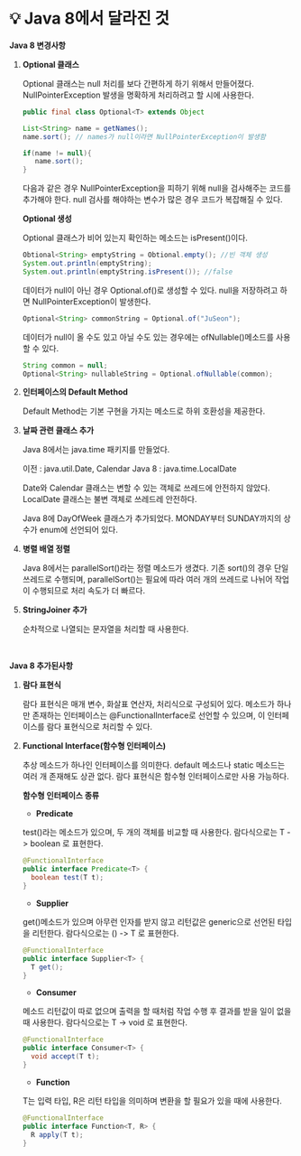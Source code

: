 # 💡 **Java 8에서 달라진 것**

**Java 8 변경사항**

1. **Optional 클래스**

    Optional 클래스는 null 처리를 보다 간편하게 하기 위해서 만들어졌다. NullPointerException 발생을 명확하게 처리하려고 할 시에 사용한다.
    
    ```java
    public final class Optional<T> extends Object
    ```

    ```java
    List<String> name = getNames();
    name.sort(); // names가 null이라면 NullPointerException이 발생함

    if(name != null){
       name.sort(); 
    }
    ```

    다음과 같은 경우 NullPointerException을 피하기 위해 null을 검사해주는 코드를 추가해야 한다. null 검사를 해야하는 변수가 많은 경우 코드가 복잡해질 수 있다.


    **Optional 생성**

    Optional 클래스가 비어 있는지 확인하는 메소드는 isPresent()이다.

    ```java
    Obtional<String> emptyString = Obtional.empty(); //빈 객체 생성
    System.out.println(emptyString);
    System.out.println(emptyString.isPresent()); //false
    ```

    데이터가 null이 아닌 경우 Optional.of()로 생성할 수 있다.
    null을 저장하려고 하면 NullPointerException이 발생한다.

    ```java
    Optional<String> commonString = Optional.of("JuSeon");
    ```

    데이터가 null이 올 수도 있고 아닐 수도 있는 경우에는 ofNullable()메소드를 사용할 수 있다.

    ```java
    String common = null;
    Optional<String> nullableString = Optional.ofNullable(common);
    ```


2. **인터페이스의 Default Method**
    
    Default Method는 기본 구현을 가지는 메소드로 하위 호환성을 제공한다.


3. **날짜 관련 클래스 추가**

    Java 8에서는 java.time 패키지를 만들었다.

    이전 : java.util.Date, Calendar
    Java 8 : java.time.LocalDate

    Date와 Calendar 클래스는 변할 수 있는 객체로 쓰레드에 안전하지 않았다. LocalDate 클래스는 불변 객체로 쓰레드레 안전하다. 

    Java 8에 DayOfWeek 클래스가 추가되었다. MONDAY부터 SUNDAY까지의 상수가 enum에 선언되어 있다.


4. **병렬 배열 정렬**

    Java 8에서는 parallelSort()라는 정렬 메소드가 생겼다. 기존 sort()의 경우 단일 쓰레드로 수행되며, parallelSort()는 필요에 따라 여러 개의 쓰레드로 나뉘어 작업이 수행되므로 처리 속도가 더 빠르다.


5. **StringJoiner 추가**

    순차적으로 나열되는 문자열을 처리할 때 사용한다.


<br>

**Java 8 추가된사항**

1. **람다 표현식**

    람다 표현식은 매개 변수, 화살표 연산자, 처리식으로 구성되어 있다. 메소드가 하나만 존재하는 인터페이스는 @FunctionalInterface로 선언할 수 있으며, 이 인터페이스를 람다 표현식으로 처리할 수 있다.


2. **Functional Interface(함수형 인터페이스)**

    추상 메소드가 하나인 인터페이스를 의미한다. default 메소드나 static 메소드는 여러 개 존재해도 상관 없다. 람다 표현식은 함수형 인터페이스로만 사용 가능하다.

    **함수형 인터페이스 종류**

    - **Predicate**

    test()라는 메소드가 있으며, 두 개의 객체를 비교할 때 사용한다. 람다식으로는 T -> boolean 로 표현한다.

    ```java
    @FunctionalInterface
    public interface Predicate<T> {
      boolean test(T t);
    }
    ```

    - **Supplier**

    get()메소드가 있으며 아무런 인자를 받지 않고 리턴값은 generic으로 선언된 타입을 리턴한다. 람다식으로는 () -> T 로 표현한다.

    ```java
    @FunctionalInterface
    public interface Supplier<T> {
      T get();
    }
    ```

    - **Consumer**

    메소드 리턴값이 따로 없으며 출력을 할 때처럼 작업 수행 후 결과를 받을 일이 없을 때 사용한다. 람다식으로는 T -> void 로 표현한다.

    ```java
    @FunctionalInterface
    public interface Consumer<T> {
      void accept(T t);
    }
    ```

    - **Function**

    T는 입력 타입, R은 리턴 타입을 의미하며 변환을 할 필요가 있을 때에 사용한다.

    ```java
    @FunctionalInterface
    public interface Function<T, R> {
      R apply(T t);
    }
    ```

    



